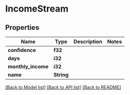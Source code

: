 # IncomeStream

## Properties

Name | Type | Description | Notes
------------ | ------------- | ------------- | -------------
**confidence** | **f32** |  | 
**days** | **i32** |  | 
**monthly_income** | **i32** |  | 
**name** | **String** |  | 

[[Back to Model list]](../README.md#documentation-for-models) [[Back to API list]](../README.md#documentation-for-api-endpoints) [[Back to README]](../README.md)


